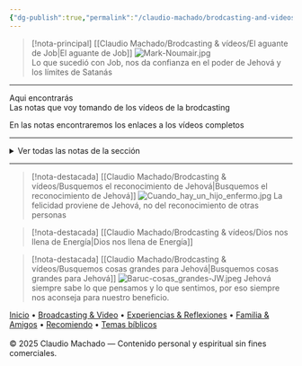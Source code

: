 ```yaml
---
{"dg-publish":true,"permalink":"/claudio-machado/brodcasting-and-videos/principial-brodcasting-and-video/","title":"Brodcasting & Video","tags":["brodcasting"]}
---
```



> [!nota-principal] [[Claudio Machado/Brodcasting & vídeos/El aguante de Job\|El aguante de Job]] 
> ![Mark-Noumair.jpg](/img/user/03%20-%20Jard%C3%ADn%20digital/03%20-%2004%20-%20Imagen/AC%20im%C3%A1genes%20subidas/Mark-Noumair.jpg)  
>  Lo que sucedió con Job, nos da confianza en el poder de Jehová y los límites de Satanás 



---

<div class="bienvenida">
<p>Aqui encontrarás <br>
Las notas que voy tomando de los vídeos de la brodcasting</p>
<p>En las notas encontraremos los enlaces a los vídeos completos </p>
</div>

---

<details>
<summary>Ver todas las notas de la sección</summary>

- [[Claudio Machado/Brodcasting & vídeos/2025 Informe 2 - Cuerpo Gobernante\|2025 Informe 2 - Cuerpo Gobernante]]
- [[Claudio Machado/Brodcasting & vídeos/Busquemos cosas grandes para Jehová\|Busquemos cosas grandes para Jehová]]
- [[Claudio Machado/Brodcasting & vídeos/Busquemos el reconocimiento de Jehová\|Busquemos el reconocimiento de Jehová]]
- [[Claudio Machado/Brodcasting & vídeos/Dios nos llena de Energía\|Dios nos llena de Energía]]
- [[Claudio Machado/Brodcasting & vídeos/El aguante de Job\|El aguante de Job]]


</details>

---
>[!nota-destacada] [[Claudio Machado/Brodcasting & vídeos/Busquemos el reconocimiento de Jehová\|Busquemos el reconocimiento de Jehová]]
>![Cuando_hay_un_hijo_enfermo.jpg](/img/user/07%20-%20Archivo%20Personal/Im%C3%A1genes/Cuando_hay_un_hijo_enfermo.jpg)
>La felicidad proviene de Jehová, no del reconocimiento de otras personas 

>[!nota-destacada] [[Claudio Machado/Brodcasting & vídeos/Dios nos llena de Energía\|Dios nos llena de Energía]]

>[!nota-destacada] [[Claudio Machado/Brodcasting & vídeos/Busquemos cosas grandes para Jehová\|Busquemos cosas grandes para Jehová]]
>![Baruc-cosas_grandes-JW.jpeg](/img/user/07%20-%20Archivo%20Personal/Im%C3%A1genes/Baruc-cosas_grandes-JW.jpeg)
> Jehová siempre sabe lo que pensamos y lo que sentimos, por eso siempre nos aconseja para nuestro beneficio.

<div class="pie-simple">
  <a href="https://mis-apuntes-psi.vercel.app/">Inicio</a> •
  <a href="https://mis-apuntes-psi.vercel.app/claudio-machado/brodcasting-and-videos/principial-brodcasting-and-video/">Broadcasting & Video</a> •
  <a href="https://mis-apuntes-psi.vercel.app/claudio-machado/experiencias-and-reflexiones/experiencias-and-reflexiones/">Experiencias & Reflexiones</a> •
  <a href="https://mis-apuntes-psi.vercel.app/claudio-machado/familia-and-amigos/familia-and-amigos/">Familia & Amigos</a> •
  <a href="https://mis-apuntes-psi.vercel.app/claudio-machado/recomendaciones/recomiendo/">Recomiendo</a> •
  <a href="https://mis-apuntes-psi.vercel.app/claudio-machado/temas-biblicos/temas-biblicos/">Temas bíblicos</a>
  <br><br>
  <span class="legal">© 2025 Claudio Machado — Contenido personal y espiritual sin fines comerciales.</span>
</div>